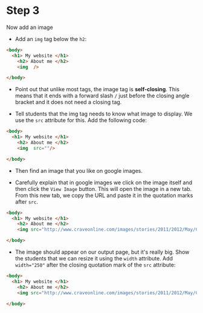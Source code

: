 # Step 3

Now add an image

* Add an `img` tag below the `h2`:

```html
<body>
  <h1> My website </h1>
	<h2> About me </h2>
	<img  />

</body>
```
* Point out that unlike most tags, the image tag is **self-closing**. This means that it ends with a forward slash `/` just before the closing angle bracket and it does not need a closing tag.

* Tell students that the img tag needs to know what image to display. We use the `src` attribute for this. Add the following code:

```html
<body>
  <h1> My website </h1>
	<h2> About me </h2>
	<img  src=""/>

</body>
```

* Then find an image that you like on google images.

* Carefully explain that in google images we click on the image itself and then click the `View Image` button. This will open the image in a new tab. From this new tab, we copy the URL and paste it in the quotation marks after `src`.

```html
<body>
  <h1> My website </h1>
	<h2> About me </h2>
	<img src="http://www.craveonline.com/images/stories/2011/2012/May/Comedy/10-skateboarding-dogs-header.jpg" />

</body>
```

* The image should appear on our output page, but it's really big. Show the students that we can resize it using the `width` attribute. Add `width="250"` after the closing quotation mark of the `src` attribute:

```html
<body>
  <h1> My website </h1>
	<h2> About me </h2>
	<img src="http://www.craveonline.com/images/stories/2011/2012/May/Comedy/10-skateboarding-dogs-header.jpg" width="250"/>

</body>
```

